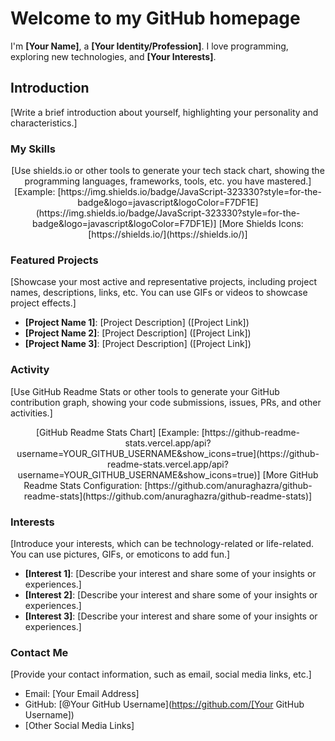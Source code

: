 # Welcome to my GitHub homepage 

I'm **[Your Name]**, a **[Your Identity/Profession]**. I love programming, exploring new technologies, and **[Your Interests]**.

## Introduction

[Write a brief introduction about yourself, highlighting your personality and characteristics.]

### My Skills

<p align="center">
  [Use shields.io or other tools to generate your tech stack chart, showing the programming languages, frameworks, tools, etc. you have mastered.]
  [Example: [https://img.shields.io/badge/JavaScript-323330?style=for-the-badge&logo=javascript&logoColor=F7DF1E](https://img.shields.io/badge/JavaScript-323330?style=for-the-badge&logo=javascript&logoColor=F7DF1E)]
  [More Shields Icons: [https://shields.io/](https://shields.io/)]
</p>

### Featured Projects

[Showcase your most active and representative projects, including project names, descriptions, links, etc. You can use GIFs or videos to showcase project effects.]

* **[Project Name 1]**: [Project Description] ([Project Link])
* **[Project Name 2]**: [Project Description] ([Project Link])
* **[Project Name 3]**: [Project Description] ([Project Link])

### Activity

[Use GitHub Readme Stats or other tools to generate your GitHub contribution graph, showing your code submissions, issues, PRs, and other activities.]

<p align="center">
  [GitHub Readme Stats Chart]
  [Example: [https://github-readme-stats.vercel.app/api?username=YOUR_GITHUB_USERNAME&show_icons=true](https://github-readme-stats.vercel.app/api?username=YOUR_GITHUB_USERNAME&show_icons=true)]
  [More GitHub Readme Stats Configuration: [https://github.com/anuraghazra/github-readme-stats](https://github.com/anuraghazra/github-readme-stats)]
</p>

### Interests

[Introduce your interests, which can be technology-related or life-related. You can use pictures, GIFs, or emoticons to add fun.]

* **[Interest 1]**: [Describe your interest and share some of your insights or experiences.]
* **[Interest 2]**: [Describe your interest and share some of your insights or experiences.]
* **[Interest 3]**: [Describe your interest and share some of your insights or experiences.]

### Contact Me

[Provide your contact information, such as email, social media links, etc.]

* Email: [Your Email Address]
* GitHub: [@Your GitHub Username](https://github.com/[Your GitHub Username])
* [Other Social Media Links]